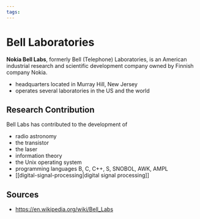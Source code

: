 ```yaml
---
tags:
---
```


# Bell Laboratories

**Nokia Bell Labs**, formerly Bell (Telephone) Laboratories, is an American industrial research and scientific development company owned by Finnish company Nokia.

- headquarters located in Murray Hill, New Jersey
- operates several laboratories in the US and the world

## Research Contribution

Bell Labs has contributed to the development of

- radio astronomy
- the transistor
- the laser
- information theory
- the Unix operating system
- programming languages B, C, C++, S, SNOBOL, AWK, AMPL
- [[digital-signal-processing|digital signal processing]]

## Sources

- <https://en.wikipedia.org/wiki/Bell_Labs>
